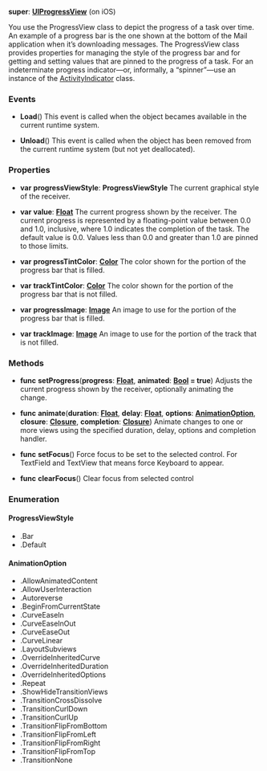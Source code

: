 **super**: **[UIProgressView](UIProgressView.md)** (on iOS)

You use the ProgressView class to depict the progress of a task over time. An example of a progress bar is the one shown at the bottom of the Mail application when it’s downloading messages. The ProgressView class provides properties for managing the style of the progress bar and for getting and setting values that are pinned to the progress of a task. For an indeterminate progress indicator—or, informally, a “spinner”—use an instance of the <a href="ActivityIndicator.html">ActivityIndicator</a> class.

### Events

* **Load**()
This event is called when the object becames available in the current runtime system.

* **Unload**()
This event is called when the object has been removed from the current runtime system (but not yet deallocated).



### Properties

* **var** **progressViewStyle**: **ProgressViewStyle**
The current graphical style of the receiver.

* **var** **value**: **[Float](../gravity/types.md)**
The current progress shown by the receiver. The current progress is represented by a floating-point value between 0.0 and 1.0, inclusive, where 1.0 indicates the completion of the task. The default value is 0.0. Values less than 0.0 and greater than 1.0 are pinned to those limits.

* **var** **progressTintColor**: **[Color](color.md)**
The color shown for the portion of the progress bar that is filled.

* **var** **trackTintColor**: **[Color](color.md)**
The color shown for the portion of the progress bar that is not filled.

* **var** **progressImage**: **[Image](image.md)**
An image to use for the portion of the progress bar that is filled.

* **var** **trackImage**: **[Image](image.md)**
An image to use for the portion of the track that is not filled.



### Methods

* **func** **setProgress**(**progress**: **[Float](../gravity/types.md)**, **animated**: **[Bool](../gravity/types.md) = true**)
Adjusts the current progress shown by the receiver, optionally animating the change.

* **func** **animate**(**duration**: **[Float](../gravity/types.md)**, **delay**: **[Float](../gravity/types.md)**, **options**: **<a href="#_enum_AnimationOption">AnimationOption</a>**, **closure**: **[Closure](../gravity/closures.md)**, **completion**: **[Closure](../gravity/closures.md)**)
Animate changes to one or more views using the specified duration, delay, options and completion handler.

* **func** **setFocus**()
Force focus to be set to the selected control. For TextField and TextView that means force Keyboard to appear.

* **func** **clearFocus**()
Clear focus from selected control





### Enumeration

#### ProgressViewStyle
 * .Bar
 * .Default

#### AnimationOption
 * .AllowAnimatedContent
 * .AllowUserInteraction
 * .Autoreverse
 * .BeginFromCurrentState
 * .CurveEaseIn
 * .CurveEaseInOut
 * .CurveEaseOut
 * .CurveLinear
 * .LayoutSubviews
 * .OverrideInheritedCurve
 * .OverrideInheritedDuration
 * .OverrideInheritedOptions
 * .Repeat
 * .ShowHideTransitionViews
 * .TransitionCrossDissolve
 * .TransitionCurlDown
 * .TransitionCurlUp
 * .TransitionFlipFromBottom
 * .TransitionFlipFromLeft
 * .TransitionFlipFromRight
 * .TransitionFlipFromTop
 * .TransitionNone



